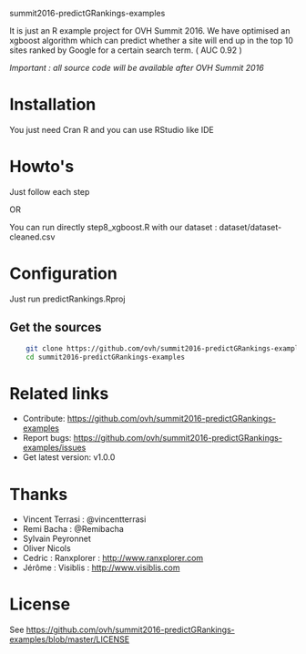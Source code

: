 summit2016-predictGRankings-examples 

It is just an R example project for OVH Summit 2016.
We have optimised an xgboost algorithm which can predict whether a site will end up in the top 10 sites ranked by Google for a certain search term. ( AUC 0.92 )

*Important : all source code will be available after OVH Summit 2016*
  
# Installation

You just need Cran R and you can use RStudio like IDE
 
# Howto's

Just follow each step

OR

You can run directly step8_xgboost.R with our dataset : dataset/dataset-cleaned.csv
 
# Configuration
 
Just run predictRankings.Rproj
 
## Get the sources
 
```bash
    git clone https://github.com/ovh/summit2016-predictGRankings-examples.git
    cd summit2016-predictGRankings-examples
```
 
 

# Related links
 
 * Contribute: https://github.com/ovh/summit2016-predictGRankings-examples
 * Report bugs: https://github.com/ovh/summit2016-predictGRankings-examples/issues
 * Get latest version: v1.0.0


# Thanks

 * Vincent Terrasi : @vincentterrasi
 * Remi Bacha : @Remibacha
 * Sylvain Peyronnet
 * Oliver Nicols
 * Cedric : Ranxplorer : http://www.ranxplorer.com
 * Jérôme : Visiblis : http://www.visiblis.com
 
# License
 
See https://github.com/ovh/summit2016-predictGRankings-examples/blob/master/LICENSE
